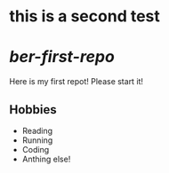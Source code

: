# this is a second test
# _ber-first-repo_

Here is my first repot! Please start it! 

## Hobbies

- Reading
- Running
- Coding
- Anthing else! 
